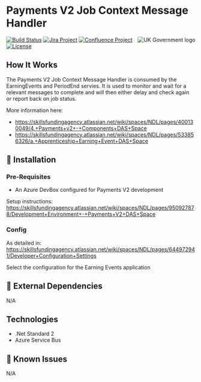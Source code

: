 # Payments V2 Job Context Message Handler

<img src="https://avatars.githubusercontent.com/u/9841374?s=200&v=4" align="right" alt="UK Government logo">

[![Build Status](https://dev.azure.com/sfa-gov-uk/DCT/_apis/build/status/GitHub/Service%20Fabric/SkillsFundingAgency.das-payments-v2-das-payments-v2-job-context-message-handling?branchName=main)](https://dev.azure.com/sfa-gov-uk/DCT/_apis/build/status/GitHub/Service%20Fabric/SkillsFundingAgency.das-payments-v2-das-payments-v2-job-context-message-handling?branchName=main)
[![Jira Project](https://img.shields.io/badge/Jira-Project-blue)](https://skillsfundingagency.atlassian.net/secure/RapidBoard.jspa?rapidView=782&projectKey=PV2)
[![Confluence Project](https://img.shields.io/badge/Confluence-Project-blue)](https://skillsfundingagency.atlassian.net/wiki/spaces/NDL/pages/3700621400/Provider+and+Employer+Payments+Payments+BAU)
[![License](https://img.shields.io/badge/license-MIT-lightgrey.svg?longCache=true&style=flat-square)](https://en.wikipedia.org/wiki/MIT_License)


## How It Works

The Payments V2 Job Context Message Handler is consumed by the EarningEvents and PeriodEnd servies. It is used to monitor and wait for a relevant messages to complete and will then either delay and check again or report back on job status.

More information here: 
- https://skillsfundingagency.atlassian.net/wiki/spaces/NDL/pages/400130049/4.+Payments+v2+-+Components+DAS+Space
- https://skillsfundingagency.atlassian.net/wiki/spaces/NDL/pages/533856326/a.+Apprenticeship+Earning+Event+DAS+Space

## 🚀 Installation

### Pre-Requisites

* An Azure DevBox configured for Payments V2 development

Setup instructions: https://skillsfundingagency.atlassian.net/wiki/spaces/NDL/pages/950927878/Development+Environment+-+Payments+V2+DAS+Space

### Config

As detailed in: https://skillsfundingagency.atlassian.net/wiki/spaces/NDL/pages/644972941/Developer+Configuration+Settings

Select the configuration for the Earning Events application

## 🔗 External Dependencies

N/A

## Technologies

* .Net Standard 2
* Azure Service Bus

## 🐛 Known Issues

N/A